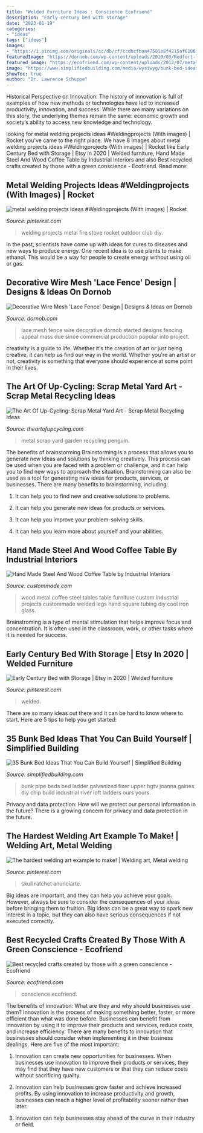 ```yaml
---
title: "Welded Furniture Ideas : Conscience Ecofriend"
description: "Early century bed with storage"
date: "2023-01-19"
categories:
- "ideas"
tags: ["ideas"]
images:
- "https://i.pinimg.com/originals/cc/db/cf/ccdbcfbaa47501e8f4215af6106f0de1.jpg"
featuredImage: "https://dornob.com/wp-content/uploads/2010/03/Redfort-lace-fence-across-window-1024x758.jpg"
featured_image: "https://ecofriend.com/wp-content/uploads/2012/07/metal_crafts_image_title_h6hsx.jpg"
image: "https://www.simplifiedbuilding.com/media/wysiwyg/bunk-bed-ideas/diy-bunk-bed-idea-13.jpg"
ShowToc: true
author: "Dr. Lawrence Schuppe"
---
```



Historical Perspective on Innovation:
The history of innovation is full of examples of how new methods or technologies have led to increased productivity, innovation, and success. While there are many variations on this story, the underlying themes remain the same: economic growth and society’s ability to access new knowledge and technology.

	

		
looking for metal welding projects ideas #Weldingprojects (With images) | Rocket you've came to the right place. We have 8 Images about metal welding projects ideas #Weldingprojects (With images) | Rocket like Early Century Bed with Storage | Etsy in 2020 | Welded furniture, Hand Made Steel And Wood Coffee Table by Industrial Interiors and also Best recycled crafts created by those with a green conscience - Ecofriend. Read more:
		
    
## Metal Welding Projects Ideas #Weldingprojects (With Images) | Rocket

<img loading=lazy src="https://i.pinimg.com/originals/cc/db/cf/ccdbcfbaa47501e8f4215af6106f0de1.jpg" onerror="this.onerror=null;this.src='https://tse1.mm.bing.net/th?id=OIP.-S6E1iS4wQqfE5X3elzeMwAAAA&amp;pid=15.1';" alt="metal welding projects ideas #Weldingprojects (With images) | Rocket">

_Source: pinterest.com_

>welding projects metal fire stove rocket outdoor club diy. 

	

In the past, scientists have come up with ideas for cures to diseases and new ways to produce energy. One recent idea is to use plants to make ethanol. This would be a way for people to create energy without using oil or gas.

    
## Decorative Wire Mesh &#039;Lace Fence&#039; Design | Designs &amp; Ideas On Dornob

<img loading=lazy src="https://dornob.com/wp-content/uploads/2010/03/Redfort-lace-fence-across-window-1024x758.jpg" onerror="this.onerror=null;this.src='https://tse4.mm.bing.net/th?id=OIP.7xQw2ZNPCan9kQ1FokaKcAHaFe&amp;pid=15.1';" alt="Decorative Wire Mesh &#039;Lace Fence&#039; Design | Designs &amp; Ideas on Dornob">

_Source: dornob.com_

>lace mesh fence wire decorative dornob started designs fencing appeal mass due since commercial production popular into project. 

	

creativity is a guide to life. Whether it's the creation of art or just being creative, it can help us find our way in the world. Whether you're an artist or not, creativity is something that everyone should experience at some point in their lives.

    
## The Art Of Up-Cycling: Scrap Metal Yard Art - Scrap Metal Recycling Ideas

<img loading=lazy src="http://1.bp.blogspot.com/-uBpgTRqLsS8/VeK_b-AbHeI/AAAAAAAAIGE/KtlAH1JAYy0/s640/scrap%2Bmetal.jpg" onerror="this.onerror=null;this.src='https://tse4.mm.bing.net/th?id=OIP.z66s23JTF1vhKtjC5ts0UAHaIt&amp;pid=15.1';" alt="The Art Of Up-Cycling: Scrap Metal Yard Art - Scrap Metal Recycling Ideas">

_Source: theartofupcycling.com_

>metal scrap yard garden recycling penguin. 

	

The benefits of brainstorming
Brainstorming is a process that allows you to generate new ideas and solutions by thinking creatively. This process can be used when you are faced with a problem or challenge, and it can help you to find new ways to approach the situation. Brainstorming can also be used as a tool for generating new ideas for products, services, or businesses.
There are many benefits to brainstorming, including:

1. It can help you to find new and creative solutions to problems.

2. It can help you generate new ideas for products or services.

3. It can help you improve your problem-solving skills.

4. It can help you learn more about yourself and your abilities.

    
## Hand Made Steel And Wood Coffee Table By Industrial Interiors

<img loading=lazy src="https://images.custommade.com/-4reKbzPCVmRLhnDp56Qfx_Byw0=/custommade-photosets/25873/25873.114860.jpg" onerror="this.onerror=null;this.src='https://tse4.mm.bing.net/th?id=OIP.YIQDg86jqybMMLwboN0aywHaE8&amp;pid=15.1';" alt="Hand Made Steel And Wood Coffee Table by Industrial Interiors">

_Source: custommade.com_

>wood metal coffee steel tables table furniture custom industrial projects custommade welded legs hand square tubing diy cool iron glass. 

	

Brainstroming is a type of mental stimulation that helps improve focus and concentration. It is often used in the classroom, work, or other tasks where it is needed for success.

    
## Early Century Bed With Storage | Etsy In 2020 | Welded Furniture

<img loading=lazy src="https://i.pinimg.com/736x/c6/c3/3f/c6c33fba4813f243b34c84200c0282e4.jpg" onerror="this.onerror=null;this.src='https://tse1.mm.bing.net/th?id=OIP.QY1iCaXZQt_VCX8rEaYQ6wHaLG&amp;pid=15.1';" alt="Early Century Bed with Storage | Etsy in 2020 | Welded furniture">

_Source: pinterest.com_

>welded. 

	

There are so many ideas out there and it can be hard to know where to start. Here are 5 tips to help you get started: 

    
## 35 Bunk Bed Ideas That You Can Build Yourself | Simplified Building

<img loading=lazy src="https://www.simplifiedbuilding.com/media/wysiwyg/bunk-bed-ideas/diy-bunk-bed-idea-13.jpg" onerror="this.onerror=null;this.src='https://tse3.mm.bing.net/th?id=OIP.xmao8PWxgeTe1jCSD8v09QHaJ4&amp;pid=15.1';" alt="35 Bunk Bed Ideas That You Can Build Yourself | Simplified Building">

_Source: simplifiedbuilding.com_

>bunk pipe beds bed ladder galvanized fixer upper hgtv joanna gaines diy chip build industrial river loft ladders ours yours. 

	

Privacy and data protection: How will we protect our personal information in the future?
There is a growing concern for privacy and data protection in the future.

    
## The Hardest Welding Art Example To Make! | Welding Art, Metal Welding

<img loading=lazy src="https://i.pinimg.com/736x/0d/a0/7d/0da07daeb40a71be844a92898dbe7e30.jpg" onerror="this.onerror=null;this.src='https://tse1.mm.bing.net/th?id=OIP.EZwgCoTazZMBqBJE6A_QYwHaHa&amp;pid=15.1';" alt="The hardest welding art example to make! | Welding art, Metal welding">

_Source: pinterest.com_

>skull ratchet anunciarte. 

	

Big ideas are important, and they can help you achieve your goals. However, always be sure to consider the consequences of your ideas before bringing them to fruition. Big ideas can be a great way to spark new interest in a topic, but they can also have serious consequences if not executed correctly.

    
## Best Recycled Crafts Created By Those With A Green Conscience - Ecofriend

<img loading=lazy src="https://ecofriend.com/wp-content/uploads/2012/07/metal_crafts_image_title_h6hsx.jpg" onerror="this.onerror=null;this.src='https://tse3.mm.bing.net/th?id=OIP.P84FsgyVjP3UXpZiR9dwQwHaFX&amp;pid=15.1';" alt="Best recycled crafts created by those with a green conscience - Ecofriend">

_Source: ecofriend.com_

>conscience ecofriend. 

	

The benefits of innovation: What are they and why should businesses use them?
Innovation is the process of making something better, faster, or more efficient than what was done before. Businesses can benefit from innovation by using it to improve their products and services, reduce costs, and increase efficiency. There are many benefits to innovation that businesses should consider when implementing it in their business dealings. Here are five of the most important: 
1. Innovation can create new opportunities for businesses. When businesses use innovation to improve their products or services, they may find that they have new customers or that they can reduce costs without sacrificing quality. 

2. Innovation can help businesses grow faster and achieve increased profits. By using innovation to increase productivity and growth, businesses can reach a higher level of profitability sooner rather than later. 

3. Innovation can help businesses stay ahead of the curve in their industry or field.

